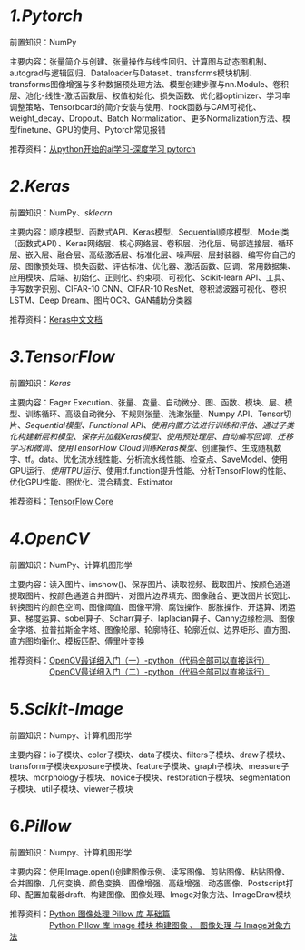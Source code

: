 # *1.Pytorch*
前置知识：NumPy  

主要内容：张量简介与创建、张量操作与线性回归、计算图与动态图机制、autograd与逻辑回归、Dataloader与Dataset、transforms模块机制、transforms图像增强与多种数据预处理方法、模型创建步骤与nn.Module、卷积层、池化-线性-激活函数层、权值初始化、损失函数、优化器optimizer、学习率调整策略、Tensorboard的简介安装与使用、hook函数与CAM可视化、weight_decay、Dropout、Batch Normalization、更多Normalization方法、模型finetune、GPU的使用、Pytorch常见报错  

推荐资料：[从python开始的ai学习-深度学习 pytorch](https://github.com/Discrete-Mathematics/ai-self-learning/tree/main/%E4%BB%8Epython%E5%BC%80%E5%A7%8B%E7%9A%84ai%E5%AD%A6%E4%B9%A0/%E6%B7%B1%E5%BA%A6%E5%AD%A6%E4%B9%A0%20pytorch)
# *2.Keras*
前置知识：NumPy、*sklearn*  

主要内容：顺序模型、函数式API、Keras模型、Sequential顺序模型、Model类（函数式API）、Keras网络层、核心网络层、卷积层、池化层、局部连接层、循环层、嵌入层、融合层、高级激活层、标准化层、噪声层、层封装器、编写你自己的层、图像预处理、损失函数、评估标准、优化器、激活函数、回调、常用数据集、应用模块、后端、初始化、正则化、约束项、可视化、Scikit-learn API、工具、手写数字识别、CIFAR-10 CNN、CIFAR-10 ResNet、卷积滤波器可视化、卷积LSTM、Deep Dream、图片OCR、GAN辅助分类器

推荐资料：[Keras中文文档](https://keras-zh.readthedocs.io/)

# *3.TensorFlow*
前置知识：*Keras*

主要内容：Eager Execution、张量、变量、自动微分、图、函数、模块、层、模型、训练循环、高级自动微分、不规则张量、洗漱张量、Numpy API、Tensor切片、*Sequential模型、Functional API、使用内置方法进行训练和评估、通过子类化构建新层和模型、保存并加载Keras模型、使用预处理层、自动编写回调、迁移学习和微调、使用TensorFlow Cloud训练Keras模型*、创建操作、生成随机数字、tf。data、优化流水线性能、分析流水线性能、检查点、SaveModel、使用GPU运行、*使用TPU运行*、使用tf.function提升性能、分析TensorFlow的性能、优化GPU性能、图优化、混合精度、Estimator  

推荐资料：[TensorFlow Core](https://tensorflow.google.cn/guide?hl=zh-cn)

# *4.OpenCV*
前置知识：NumPy、计算机图形学

主要内容：读入图片、imshow()、保存图片、读取视频、截取图片、按颜色通道提取图片、按颜色通道合并图片、对图片边界填充、图像融合、更改图片长宽比、转换图片的颜色空间、图像阈值、图像平滑、腐蚀操作、膨胀操作、开运算、闭运算、梯度运算、sobel算子、Scharr算子、laplacian算子、Canny边缘检测、图像金字塔、拉普拉斯金字塔、图像轮廓、轮廓特征、轮廓近似、边界矩形、直方图、直方图均衡化、模板匹配、傅里叶变换  

推荐资料：[OpenCV最详细入门（一）-python（代码全部可以直接运行）](https://blog.csdn.net/WUHU648/article/details/118491096)  
　　　　　[OpenCV最详细入门（二）-python（代码全部可以直接运行）](https://blog.csdn.net/WUHU648/article/details/118580542)

# 5.*Scikit-Image*
前置知识：Numpy、计算机图形学  

主要内容：io子模块、color子模块、data子模块、filters子模块、draw子模块、transform子模块exposure子模块、feature子模块、graph子模块、measure子模块、morphology子模块、novice子模块、restoration子模块、segmentation子模块、util子模块、viewer子模块
# 6.*Pillow*
前置知识：Numpy、计算机图形学  

主要内容：使用Image.open()创建图像示例、读写图像、剪贴图像、粘贴图像、合并图像、几何变换、颜色变换、图像增强、高级增强、动态图像、Postscript打印、配置加载器draft、构建图像、图像处理、Image对象方法、ImageDraw模块

推荐资料：[Python 图像处理 Pillow 库 基础篇](https://zhuanlan.zhihu.com/p/58671158)  
　　　　　[Python Pillow 库 Image 模块 构建图像 、 图像处理 与 Image对象方法](https://zhuanlan.zhihu.com/p/58926599)  
　　　　　
